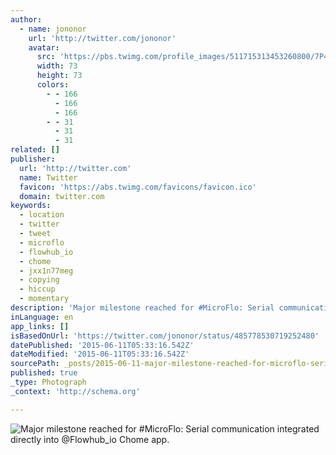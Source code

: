 ```yaml
---
author:
  - name: jononor
    url: 'http://twitter.com/jononor'
    avatar:
      src: 'https://pbs.twimg.com/profile_images/511715313453260800/7P4ui2rr_bigger.jpeg'
      width: 73
      height: 73
      colors:
        - - 166
          - 166
          - 166
        - - 31
          - 31
          - 31
related: []
publisher:
  url: 'http://twitter.com'
  name: Twitter
  favicon: 'https://abs.twimg.com/favicons/favicon.ico'
  domain: twitter.com
keywords:
  - location
  - twitter
  - tweet
  - microflo
  - flowhub_io
  - chome
  - jxx1n77meg
  - copying
  - hiccup
  - momentary
description: 'Major milestone reached for #MicroFlo: Serial communication integrated directly into @Flowhub_io Chome app.'
inLanguage: en
app_links: []
isBasedOnUrl: 'https://twitter.com/jononor/status/485778530719252480'
datePublished: '2015-06-11T05:33:16.542Z'
dateModified: '2015-06-11T05:33:16.542Z'
sourcePath: _posts/2015-06-11-major-milestone-reached-for-microflo-serial-communication.md
published: true
_type: Photograph
_context: 'http://schema.org'

---
```

![Major milestone reached for &num;MicroFlo&colon; Serial communication integrated directly into &commat;Flowhub&lowbar;io Chome app&period;](https://pbs.twimg.com/media/Br3U_1zIYAAMpUt.png:large)